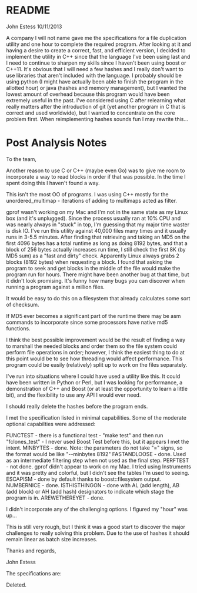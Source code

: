README
======

John Estess 10/11/2013

A company I will not name gave me the specifications for a file duplication utility and one hour to complete the required program. After looking at it and having a desire to create a correct, fast, and efficient version, I decided to implement the utility in C++ since that the language I've been using last and I need to continue to sharpen my skills since I haven't been using boost or C++11. It's obvious that I will need a few hashes and I really don't want to use libraries that aren't included with the language. I probably should be using python (I might have actually been able to finish the program in the allotted hour) or java (hashes and memory management), but I wanted the lowest amount of overhead because this program would have been extremely useful in the past. I've considered using C after relearning what really matters after the introduction of git (yet another program in C that is correct and used worldwide), but I wanted to concentrate on the core problem first. When reimplementing hashes sounds fun I may rewrite this...


Post Analysis Notes
===================

To the team,

Another reason to use C or C++ (maybe even Go) was to give me room to incorporate a way to read blocks in order if that was possible. In the time I spent doing this I haven't found a way.

This isn't the most OO of programs. I was using C++ mostly for the unordered_multimap - iterations of adding to multimaps acted as filter.

gprof wasn't working on my Mac and I'm not in the same state as my Linux box (and it's unplugged). Since the process usually ran at 10% CPU and was nearly always in "stuck" in top, I'm guessing that my major time waster is disk IO. I've run this utility against 40,000 files many times and it usually runs in 3-5.5 minutes. After finding that retrieving and taking an MD5 on the first 4096 bytes has a total runtime as long as doing 8192 bytes, and that a block of 256 bytes actually increases run time, I still check the first 8K (by MD5 sum) as a "fast and dirty" check. Apparently Linux always grabs 2 blocks (8192 bytes) when requesting a block. I found that asking the program to seek and get blocks in the middle of the file would make the program run for hours. There might have been another bug at that time, but it didn't look promising. It's funny how many bugs you can discover when running a program against a million files.

It would be easy to do this on a filesystem that already calculates some sort of checksum.

If MD5 ever becomes a significant part of the runtime there may be asm commands to incorporate since some processors have native md5 functions.

I think the best possible improvement would be the result of finding a way to marshall the needed blocks and order them so the file system could perform file operations in order; however, I think the easiest thing to do at this point would be to see how threading would affect performance. This program could be easily (relatively) split up to work on the files separately.

I've run into situations where I could have used a utility like this. It could have been written in Python or Perl, but I was looking for performance, a demonstration of C++ and Boost (or at least the opportunity to learn a little bit), and the flexibility to use any API I would ever need. 

I should really delete the hashes before the program ends.

I met the specification listed in minimal capabilities. Some of the moderate optional capabilties were addressed:

FUNCTEST - there is a functional test - "make test" and then run "fclones_test" - I never used Boost Test before this, but it appears I met the intent.
MINBYTES - done. Note: the parameters do not take "=" signs, so the format would be like "--minbytes 8192"
FASTANDLOOSE - done. Used as an intermediate filtering step when not used as the final step.
PERFTEST - not done. gprof didn't appear to work on my Mac. I tried using Instruments and it was pretty and colorful, but I didn't see the tables I'm used to seeing.
ESCAPISM - done by default thanks to boost::filesystem output.
NUMBERNICE - done.
ISTHISTHINGON - done with AL (add length), AB (add block) or AH (add hash) designators to indicate which stage the program is in. 
AREWETHEREYET - done.

I didn't incorporate any of the challenging options. I figured my "hour" was up...

This is still very rough, but I think it was a good start to discover the major challenges to really solving this problem. Due to the use of hashes it should remain linear as batch size increases.

Thanks and regards,

John Estess


The specifications are:

Deleted.
